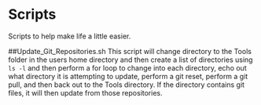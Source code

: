 # Scripts
Scripts to help make life a little easier.

##Update_Git_Repositories.sh
This script will change directory to the Tools folder in the users home directory and then create a list of directories using `ls -l` and then perform a for loop to change into each directory, echo out what directory it is attempting to update, perform a git reset, perform a git pull, and then back out to the Tools directory. If the directory contains git files, it will then update from those repositories.
